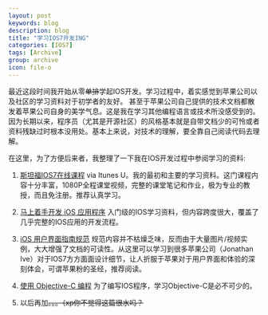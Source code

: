```yaml
---
layout: post
keywords: blog
description: blog
title: "学习IOS7开发ING"
categories: [IOS7]
tags: [Archive]
group: archive
icon: file-o
---
```


最近这段时间我开始从零<del>单排</del>学起IOS开发。学习过程中，着实感觉到苹果公司以及社区的学习资料对于初学者的友好。
甚至于苹果公司自己提供的技术文档都散发着苹果公司自身的美学气息。这是我在学习其他编程语言或技术所没感受到的。
因为长期以来，程序员（尤其是开源社区）的风格基本就是自带文档少的可怜或者资料残缺过时根本没用处。基本上来说，对技术的理解，要全靠自己阅读代码去理解。

在这里，为了方便后来者，我整理了一下我在IOS开发过程中参阅学习的资料:

1.  [斯坦福IOS7在线课程](https://itunes.apple.com/us/course/developing-ios-7-apps-for/id733644550) via Itunes U。我的最初和主要的学习资料。这门课程内容十分丰富，1080P全程课堂视频，完整的课堂笔记和作业，极为专业的教授，而且免注册。推荐认真学习。

2.  [马上着手开发 iOS 应用程序](https://developer.apple.com/library/ios/referencelibrary/GettingStarted/RoadMapiOSCh/chapters/Introduction.html) 入门级的IOS学习资料，但内容跨度很大，覆盖了几乎完整的IOS应用的开发流程。

3.  [iOS 用户界面指南规范](https://developer.apple.com/library/ios/documentation/UserExperience/Conceptual/MobileHIG/index.html#//apple_ref/doc/uid/TP40006556) 规范内容并不枯燥乏味，反而由于大量图片/视频实例，大大增强了文档的可读性。从这里可以学习到很多苹果公司（Jonathan Ive）对于IOS7方方面面设计细节，让人折服于苹果对于用户界面和体验的深刻体会，可谓苹果粉的圣经，推荐阅读。

4.  [使用 Objective-C 编程](https://developer.apple.com/library/ios/documentation/Cocoa/Conceptual/ProgrammingWithObjectiveC/Introduction/Introduction.html#//apple_ref/doc/uid/TP40011210) 为了编写IOS程序，学习Objective-C是必不可少的。

5.  以后再加<del>。。。（xp你不觉得这篇很水吗？</del>



